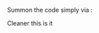 Summon the code simply via : <body id="TicTacToe" onload="TicTacToe.Generate('TicTacToe')"></body>

Cleaner this is it 

<span id="YourId"></span>

<script type="text\javascript" src="location/to/script.js">

TicTacToe.Generate("YourId");

</script>
